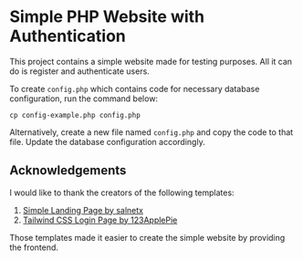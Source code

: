 # Simple PHP Website with Authentication
This project contains a simple website made for testing purposes. All it can do is register and authenticate users.

To create `config.php` which contains code for necessary database configuration, run the command below:
```
cp config-example.php config.php
```

Alternatively, create a new file named `config.php` and copy the code to that file. Update the database configuration accordingly.

## Acknowledgements
I would like to thank the creators of the following templates:
1. [Simple Landing Page by salnetx](https://www.creative-tim.com/twcomponents/component/simple-landing-page)
2. [Tailwind CSS Login Page by 123ApplePie](https://www.creative-tim.com/twcomponents/component/login-page-20)

Those templates made it easier to create the simple website by providing the frontend.
